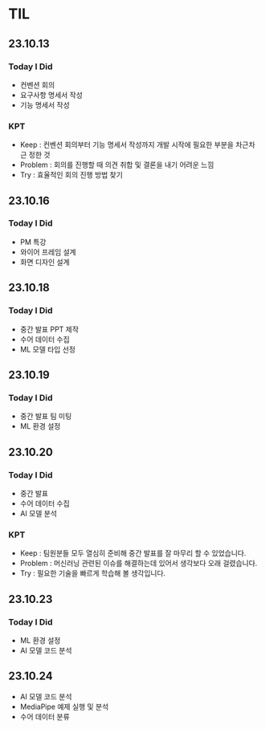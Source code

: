 # TIL

## 23.10.13

### Today I Did

- 컨벤션 회의
- 요구사항 명세서 작성
- 기능 명세서 작성

### KPT

- Keep : 컨벤션 회의부터 기능 명세서 작성까지 개발 시작에 필요한 부분을 차근차근 정한 것
- Problem : 회의를 진행할 때 의견 취합 및 결론을 내기 어려운 느낌
- Try : 효율적인 회의 진행 방법 찾기

## 23.10.16

### Today I Did

- PM 특강
- 와이어 프레임 설계
- 화면 디자인 설계

## 23.10.18

### Today I Did

- 중간 발표 PPT 제작
- 수어 데이터 수집
- ML 모델 타입 선정

## 23.10.19

### Today I Did

- 중간 발표 팀 미팅
- ML 환경 설정

## 23.10.20

### Today I Did

- 중간 발표
- 수어 데이터 수집
- AI 모델 분석

### KPT

- Keep : 팀원분들 모두 열심히 준비해 중간 발표를 잘 마무리 할 수 있었습니다.
- Problem : 머신러닝 관련된 이슈를 해결하는데 있어서 생각보다 오래 걸렸습니다.
- Try : 필요한 기술을 빠르게 학습해 볼 생각입니다.

## 23.10.23

### Today I Did

- ML 환경 설정
- AI 모델 코드 분석

## 23.10.24

- AI 모델 코드 분석
- MediaPipe 예제 실행 및 분석
- 수어 데이터 분류

